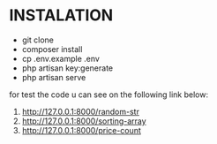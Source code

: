 # INSTALATION
- git clone
- composer install
- cp .env.example .env
- php artisan key:generate
- php artisan serve

for test the code u can see on the following link below:
1. http://127.0.0.1:8000/random-str
2. http://127.0.0.1:8000/sorting-array
3. http://127.0.0.1:8000/price-count

